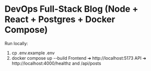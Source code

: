 # DevOps Full-Stack Blog (Node + React + Postgres + Docker Compose)
Run locally:
1) cp .env.example .env
2) docker compose up --build
Frontend ➜ http://localhost:5173
API ➜ http://localhost:4000/healthz and /api/posts
